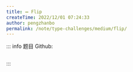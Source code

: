 ```yaml
---
title: ➖ Flip
createTime: 2022/12/01 07:24:33
author: pengzhanbo
permalink: /note/type-challenges/medium/flip/
---
```


::: info 题目
Github: []()

```ts
```
:::
